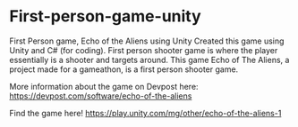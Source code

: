 # First-person-game-unity
First Person game, Echo of the Aliens using Unity 
Created this game using Unity and C# (for coding).
First person shooter game is where the player essentially is a shooter and targets around. This game Echo of The Aliens, a project made for a gameathon, is a first person shooter game. 

More information about the game on Devpost here: https://devpost.com/software/echo-of-the-aliens

Find the game here! https://play.unity.com/mg/other/echo-of-the-aliens-1
